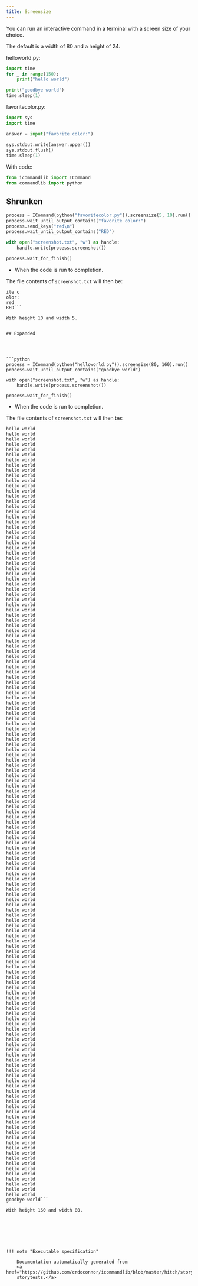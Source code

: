 ```yaml
---
title: Screensize
---
```




You can run an interactive command in a terminal with a screen
size of your choice.

The default is a width of 80 and a height of 24.






helloworld.py:

```python
import time
for _ in range(150):
    print("hello world")

print("goodbye world")
time.sleep(1)
```
favoritecolor.py:

```python
import sys
import time

answer = input("favorite color:")

sys.stdout.write(answer.upper())
sys.stdout.flush()
time.sleep(1)
```

With code:

```python
from icommandlib import ICommand
from commandlib import python

```




## Shrunken




```python
process = ICommand(python("favoritecolor.py")).screensize(5, 10).run()
process.wait_until_output_contains("favorite color:")
process.send_keys("red\n")
process.wait_until_output_contains("RED")

with open("screenshot.txt", "w") as handle:
    handle.write(process.screenshot())

process.wait_for_finish()

```



* When the code is run to completion.

The file contents of `screenshot.txt` will then be:

```favor
ite c
olor:
red
RED```

With height 10 and width 5.


## Expanded




```python
process = ICommand(python("helloworld.py")).screensize(80, 160).run()
process.wait_until_output_contains("goodbye world")

with open("screenshot.txt", "w") as handle:
    handle.write(process.screenshot())

process.wait_for_finish()

```



* When the code is run to completion.

The file contents of `screenshot.txt` will then be:

```hello world
hello world
hello world
hello world
hello world
hello world
hello world
hello world
hello world
hello world
hello world
hello world
hello world
hello world
hello world
hello world
hello world
hello world
hello world
hello world
hello world
hello world
hello world
hello world
hello world
hello world
hello world
hello world
hello world
hello world
hello world
hello world
hello world
hello world
hello world
hello world
hello world
hello world
hello world
hello world
hello world
hello world
hello world
hello world
hello world
hello world
hello world
hello world
hello world
hello world
hello world
hello world
hello world
hello world
hello world
hello world
hello world
hello world
hello world
hello world
hello world
hello world
hello world
hello world
hello world
hello world
hello world
hello world
hello world
hello world
hello world
hello world
hello world
hello world
hello world
hello world
hello world
hello world
hello world
hello world
hello world
hello world
hello world
hello world
hello world
hello world
hello world
hello world
hello world
hello world
hello world
hello world
hello world
hello world
hello world
hello world
hello world
hello world
hello world
hello world
hello world
hello world
hello world
hello world
hello world
hello world
hello world
hello world
hello world
hello world
hello world
hello world
hello world
hello world
hello world
hello world
hello world
hello world
hello world
hello world
hello world
hello world
hello world
hello world
hello world
hello world
hello world
hello world
hello world
hello world
hello world
hello world
hello world
hello world
hello world
hello world
hello world
hello world
hello world
hello world
hello world
hello world
hello world
hello world
hello world
hello world
hello world
hello world
hello world
hello world
goodbye world```

With height 160 and width 80.







!!! note "Executable specification"

    Documentation automatically generated from 
    <a href="https://github.com/crdoconnor/icommandlib/blob/master/hitch/story/screensize.story">screensize.story
    storytests.</a>

